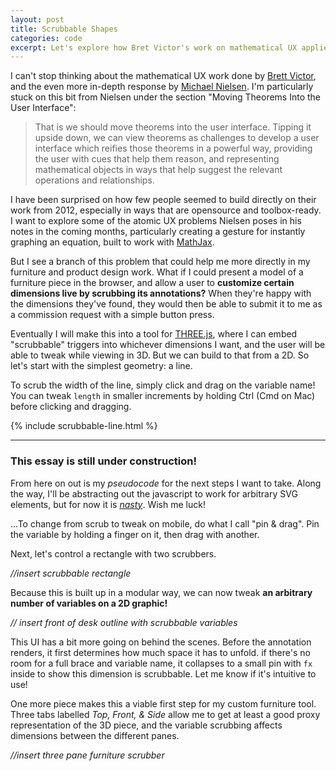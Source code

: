 ```yaml
---
layout: post
title: Scrubbable Shapes
categories: code
excerpt: Let's explore how Bret Victor's work on mathematical UX applies to geometry generated with D3.js.
---
```


I can't stop thinking about the mathematical UX work done by [Brett Victor](worrydream.com/#!/KillMath), and the even more in-depth response by [Michael Nielsen](http://mnielsen.github.io/notes/kill_math/kill_math.html). I'm particularly stuck on this bit from Nielsen under the section "Moving Theorems Into the User Interface":
> That is we should move theorems into the user interface. Tipping it upside down, we can view theorems as challenges to develop a user interface which reifies those theorems in a powerful way, providing the user with cues that help them reason, and representing mathematical objects in ways that help suggest the relevant operations and relationships.

I have been surprised on how few people seemed to build directly on their work from 2012, especially in ways that are opensource and toolbox-ready. I want to explore some of the atomic UX problems Nielsen poses in his notes in the coming months, particularly creating a gesture for instantly graphing an equation, built to work with [MathJax](mathjax.org).

But I see a branch of this problem that could help me more directly in my furniture and product design work. What if I could present a model of a furniture piece in the browser, and allow a user to __customize certain dimensions live by scrubbing its annotations?__ When they're happy with the dimensions they've found, they would then be able to submit it to me as a commission request with a simple button press.

Eventually I will make this into a tool for [THREE.js](threejs.org), where I can embed "scrubbable" triggers into whichever dimensions I want, and the user will be able to tweak while viewing in 3D. But we can build to that from a 2D. So let's start with the simplest geometry: a line.

To scrub the width of the line, simply click and drag on the variable name! You can tweak `length` in smaller increments by holding Ctrl (Cmd on Mac) before clicking and dragging.

{% include scrubbable-line.html %}

---

### This essay is still under construction!
From here on out is my _pseudocode_ for the next steps I want to take. Along the way, I'll be abstracting out the javascript to work for arbitrary SVG elements, but for now it is _[nasty](/assets/js/scrubbable-line.js)_. Wish me luck!

...To change from scrub to tweak on mobile, do what I call "pin & drag". Pin the variable by holding a finger on it, then drag with another.

Next, let's control a rectangle with two scrubbers.

_//insert scrubbable rectangle_

Because this is built up in a modular way, we can now tweak **an arbitrary number of variables on a 2D graphic!**

_// insert front of desk outline with scrubbable variables_

This UI has a bit more going on behind the scenes. Before the annotation renders, it first determines how much space it has to unfold. if there's no room for a full brace and variable name, it collapses to a small pin with `fx` inside to show this dimension is scrubbable. Let me know if it's intuitive to use!

One more piece makes this a viable first step for my custom furniture tool. Three tabs labelled _Top, Front, & Side_ allow me to get at least a good proxy representation of the 3D piece, and the variable scrubbing affects dimensions between the different panes.

_//insert three pane furniture scrubber_
